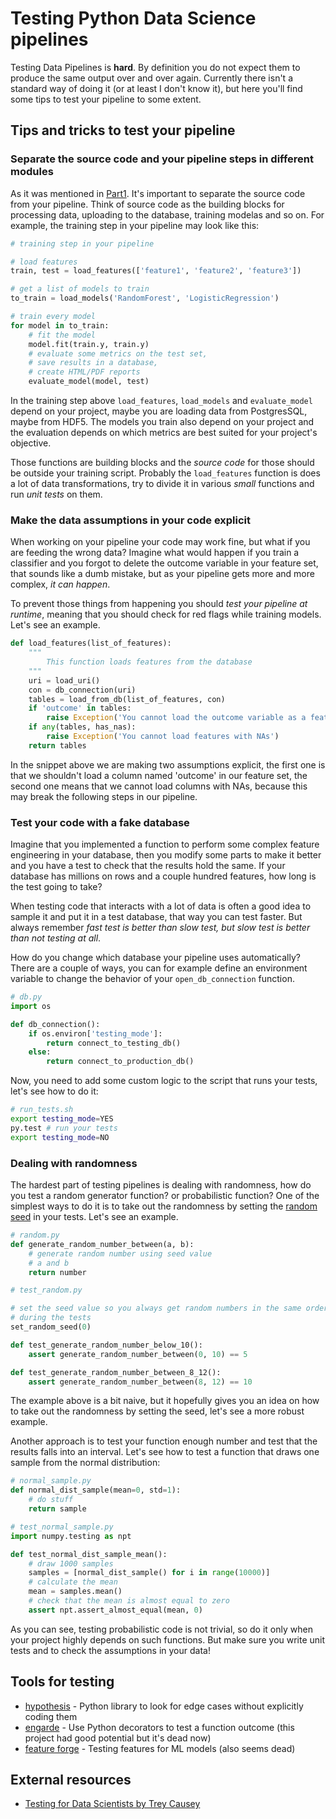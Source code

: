 # Testing Python Data Science pipelines

Testing Data Pipelines is **hard**. By definition you do not expect them to produce the same output over and over again. Currently there isn't a standard way of doing it (or at least I don't know it), but here you'll find some tips to test your pipeline to some extent.

## Tips and tricks to test your pipeline

### Separate the source code and your pipeline steps in different modules

As it was mentioned in [Part1](python_testing.md). It's important to separate the source code from your pipeline. Think of source code as the building blocks for processing data, uploading to the database, training modelas and so on. For example, the training step in your pipeline may look like this:

```python
# training step in your pipeline

# load features
train, test = load_features(['feature1', 'feature2', 'feature3'])

# get a list of models to train
to_train = load_models('RandomForest', 'LogisticRegression')

# train every model
for model in to_train:
    # fit the model
    model.fit(train.y, train.y)
    # evaluate some metrics on the test set,
    # save results in a database,
    # create HTML/PDF reports
    evaluate_model(model, test)
```

In the training step above `load_features`, `load_models` and `evaluate_model` depend on your project, maybe you are loading data from PostgresSQL, maybe from HDF5. The models you train also depend on your project and the evaluation depends on which metrics are best suited for your project's objective.

Those functions are building blocks and the *source code* for those should be outside your training script. Probably the `load_features` function is does a lot of data transformations, try to divide it in various *small* functions and run *unit tests* on them.

### Make the data assumptions in your code explicit

When working on your pipeline your code may work fine, but what if you are feeding the wrong data? Imagine what would happen if you train a classifier and you forgot to delete the outcome variable in your feature set, that sounds like a dumb mistake, but as your pipeline gets more and more complex, *it can happen*.

To prevent those things from happening you should *test your pipeline at runtime*, meaning that you should check for red flags while training models. Let's see an example.

```python
def load_features(list_of_features):
    """
    	This function loads features from the database
    """
    uri = load_uri()
    con = db_connection(uri)
    tables = load_from_db(list_of_features, con)
    if 'outcome' in tables:
        raise Exception('You cannot load the outcome variable as a feature')
    if any(tables, has_nas):
        raise Exception('You cannot load features with NAs')
    return tables
```

In the snippet above we are making two assumptions explicit, the first one is that we shouldn't load a column named 'outcome' in our feature set, the second one means that we cannot load columns with NAs, because this may break the following steps in our pipeline.

### Test your code with a fake database

Imagine that you implemented a function to perform some complex feature engineering in your database, then you modify some parts to make it better and you have a test to check that the results hold the same. If your database has millions on rows and a couple hundred features, how long is the test going to take?

When testing code that interacts with a lot of data is often a good idea to sample it and put it in a test database, that way you can test faster. But always remember *fast test is better than slow test, but slow test is better than not testing at all*.

How do you change which database your pipeline uses automatically? There are a couple of ways, you can for example define an environment variable to change the behavior of your `open_db_connection` function.

```python
# db.py
import os

def db_connection():
    if os.environ['testing_mode']:
        return connect_to_testing_db()
    else:
        return connect_to_production_db()
```

Now, you need to add some custom logic to the script that runs your tests, let's see how to do it:

```bash
# run_tests.sh
export testing_mode=YES
py.test # run your tests
export testing_mode=NO
```

### Dealing with randomness

The hardest part of testing pipelines is dealing with randomness, how do you test a random generator function? or probabilistic function? One of the simplest ways to do it is to take out the randomness by setting the [random seed](https://en.wikipedia.org/wiki/Random_seed) in your tests. Let's see an example.

```python
# random.py
def generate_random_number_between(a, b):
    # generate random number using seed value
    # a and b
    return number
```

```python
# test_random.py

# set the seed value so you always get random numbers in the same order
# during the tests
set_random_seed(0)

def test_generate_random_number_below_10():
    assert generate_random_number_between(0, 10) == 5

def test_generate_random_number_between_8_12():
    assert generate_random_number_between(8, 12) == 10
```

The example above is a bit naive, but it hopefully gives you an idea on how to take out the randomness by setting the seed, let's see a more robust example.

Another approach is to test your function enough number and test that the results falls into an interval. Let's see how to test a function that draws one sample from the normal distribution:

```python
# normal_sample.py
def normal_dist_sample(mean=0, std=1):
    # do stuff
    return sample
```

```python
# test_normal_sample.py
import numpy.testing as npt

def test_normal_dist_sample_mean():
    # draw 1000 samples
    samples = [normal_dist_sample() for i in range(10000)]
    # calculate the mean
    mean = samples.mean()
    # check that the mean is almost equal to zero
    assert npt.assert_almost_equal(mean, 0)
```

As you can see, testing probabilistic code is not trivial, so do it only when your project highly depends on such functions. But make sure you write unit tests and to check the assumptions in your data!

## Tools for testing

-   [hypothesis](https://github.com/HypothesisWorks/hypothesis-python) - Python library to look for edge cases without explicitly coding them
-   [engarde](https://github.com/TomAugspurger/engarde) - Use Python decorators to test a function outcome (this project had good potential but it's dead now)
-   [feature forge](https://github.com/machinalis/featureforge) - Testing features for ML models (also seems dead)



## External resources

*    [Testing for Data Scientists by Trey Causey](https://www.youtube.com/watch?v=GEqM9uJi64Q)